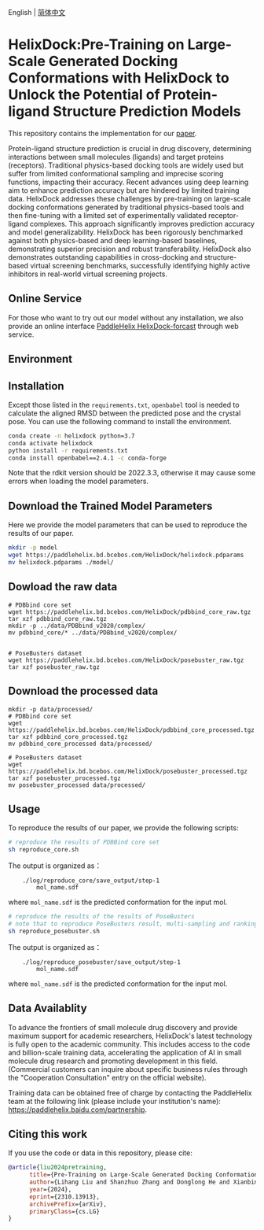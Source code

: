 English | [简体中文](README_cn.md)
# HelixDock:Pre-Training on Large-Scale Generated Docking Conformations with HelixDock to Unlock the Potential of Protein-ligand Structure Prediction Models
This repository contains the implementation for our [paper](https://arxiv.org/abs/2310.13913).

Protein-ligand structure prediction is crucial in drug discovery, determining interactions between small molecules (ligands) and target proteins (receptors). Traditional physics-based docking tools are widely used but suffer from limited conformational sampling and imprecise scoring functions, impacting their accuracy. Recent advances using deep learning aim to enhance prediction accuracy but are hindered by limited training data.
HelixDock addresses these challenges by pre-training on large-scale docking conformations generated by traditional physics-based tools and then fine-tuning with a limited set of experimentally validated receptor-ligand complexes. This approach significantly improves prediction accuracy and model generalizability. HelixDock has been rigorously benchmarked against both physics-based and deep learning-based baselines, demonstrating superior precision and robust transferability.
HelixDock also demonstrates outstanding capabilities in cross-docking and structure-based virtual screening benchmarks, successfully identifying highly active inhibitors in real-world virtual screening projects. 

## Online Service
For those who want to try out our model without any installation, we also provide an online interface [PaddleHelix HelixDock-forcast](https://paddlehelix.baidu.com/app/drug/helix-dock/forecast) through web service.

## Environment


## Installation
Except those listed in the `requirements.txt`, `openbabel` tool is needed to calculate the aligned RMSD between the predicted pose and the crystal pose. You can use the following command to install the environment.
```bash
conda create -n helixdock python=3.7
conda activate helixdock
python install -r requirements.txt
conda install openbabel==2.4.1 -c conda-forge
```
Note that the rdkit version should be 2022.3.3, otherwise it may cause some errors when loading the model parameters.

## Download the Trained Model Parameters
Here we provide the model parameters that can be used to reproduce the results of our paper.

```bash
mkdir -p model
wget https://paddlehelix.bd.bcebos.com/HelixDock/helixdock.pdparams
mv helixdock.pdparams ./model/
```

## Dowload the raw data
```
# PDBbind core set
wget https://paddlehelix.bd.bcebos.com/HelixDock/pdbbind_core_raw.tgz
tar xzf pdbbind_core_raw.tgz
mkdir -p ../data/PDBbind_v2020/complex/
mv pdbbind_core/* ../data/PDBbind_v2020/complex/


# PoseBusters dataset
wget https://paddlehelix.bd.bcebos.com/HelixDock/posebuster_raw.tgz
tar xzf posebuster_raw.tgz
```

## Download the processed data
```
mkdir -p data/processed/
# PDBbind core set
wget https://paddlehelix.bd.bcebos.com/HelixDock/pdbbind_core_processed.tgz
tar xzf pdbbind_core_processed.tgz
mv pdbbind_core_processed data/processed/

# PoseBusters dataset
wget https://paddlehelix.bd.bcebos.com/HelixDock/posebuster_processed.tgz
tar xzf posebuster_processed.tgz
mv posebuster_processed data/processed/
```


## Usage
To reproduce the results of our paper, we provide the following scripts:

```bash
# reproduce the results of PDBBind core set
sh reproduce_core.sh
```

The output is organized as：
```
    ./log/reproduce_core/save_output/step-1
        mol_name.sdf
```

where `mol_name.sdf` is the predicted conformation for the input mol.


```bash
# reproduce the results of the results of PoseBusters
# note that to reproduce PoseBusters result, multi-sampling and ranking the result using RTMScore and posebuster score is required.
sh reproduce_posebuster.sh
```

The output is organized as：
```
    ./log/reproduce_posebuster/save_output/step-1
        mol_name.sdf
```

where `mol_name.sdf` is the predicted conformation for the input mol.

## Data Availablity
To advance the frontiers of small molecule drug discovery and provide maximum support for academic researchers, HelixDock's latest technology is fully open to the academic community. This includes access to the code and billion-scale training data, accelerating the application of AI in small molecule drug research and promoting development in this field. (Commercial customers can inquire about specific business rules through the "Cooperation Consultation" entry on the official website).

Training data can be obtained free of charge by contacting the PaddleHelix team at the following link (please include your institution's name): https://paddlehelix.baidu.com/partnership.

## Citing this work

If you use the code or data in this repository, please cite:

```bibtex
@article{liu2024pretraining,
      title={Pre-Training on Large-Scale Generated Docking Conformations with HelixDock to Unlock the Potential of Protein-ligand Structure Prediction Models}, 
      author={Lihang Liu and Shanzhuo Zhang and Donglong He and Xianbin Ye and Jingbo Zhou and Xiaonan Zhang and Yaoyao Jiang and Weiming Diao and Hang Yin and Hua Chai and Fan Wang and Jingzhou He and Liang Zheng and Yonghui Li and Xiaomin Fang},
      year={2024},
      eprint={2310.13913},
      archivePrefix={arXiv},
      primaryClass={cs.LG}
}
```